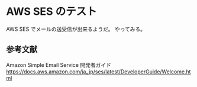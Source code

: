 
# AWS SES のテスト

AWS SES でメールの送受信が出来るようだ。
やってみる。

## 参考文献
Amazon Simple Email Service 開発者ガイド
https://docs.aws.amazon.com/ja_jp/ses/latest/DeveloperGuide/Welcome.html
